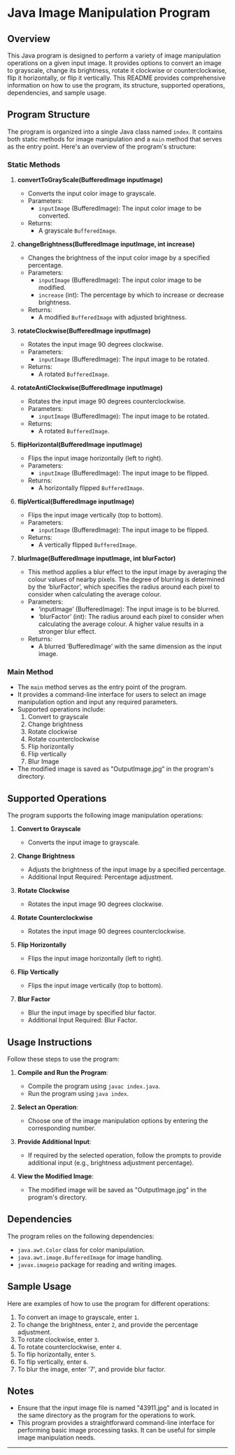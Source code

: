 # Java Image Manipulation Program

## Overview

This Java program is designed to perform a variety of image manipulation operations on a given input image. It provides options to convert an image to grayscale, change its brightness, rotate it clockwise or counterclockwise, flip it horizontally, or flip it vertically. This README provides comprehensive information on how to use the program, its structure, supported operations, dependencies, and sample usage.

## Program Structure

The program is organized into a single Java class named `index`. It contains both static methods for image manipulation and a `main` method that serves as the entry point. Here's an overview of the program's structure:

### Static Methods

1. **convertToGrayScale(BufferedImage inputImage)**
   - Converts the input color image to grayscale.
   - Parameters:
     - `inputImage` (BufferedImage): The input color image to be converted.
   - Returns:
     - A grayscale `BufferedImage`.

2. **changeBrightness(BufferedImage inputImage, int increase)**
   - Changes the brightness of the input color image by a specified     percentage.
   - Parameters:
     - `inputImage` (BufferedImage): The input color image to be modified.
     - `increase` (int): The percentage by which to increase or decrease brightness.
   - Returns:
     - A modified `BufferedImage` with adjusted brightness.

3. **rotateClockwise(BufferedImage inputImage)**
   - Rotates the input image 90 degrees clockwise.
   - Parameters:
     - `inputImage` (BufferedImage): The input image to be rotated.
   - Returns:
     - A rotated `BufferedImage`.

4. **rotateAntiClockwise(BufferedImage inputImage)**
   - Rotates the input image 90 degrees counterclockwise.
   - Parameters:
     - `inputImage` (BufferedImage): The input image to be rotated.
   - Returns:
     - A rotated `BufferedImage`.

5. **flipHorizontal(BufferedImage inputImage)**
   - Flips the input image horizontally (left to right).
   - Parameters:
     - `inputImage` (BufferedImage): The input image to be flipped.
   - Returns:
     - A horizontally flipped `BufferedImage`.

6. **flipVertical(BufferedImage inputImage)**
   - Flips the input image vertically (top to bottom).
   - Parameters:
     - `inputImage` (BufferedImage): The input image to be flipped.
   - Returns:
     - A vertically flipped `BufferedImage`.
     
7. **blurImage(BufferedImage inputImage, int blurFactor)**
   - This method applies a blur effect to the input image by averaging the colour values of nearby pixels. The degree of blurring is determined by the ‘blurFactor’, which specifies the radius around each pixel to consider when calculating the average colour.
   - Parameters:
      - ‘inputImage’ (BufferedImage): The input image is to be blurred.
      - ‘blurFactor’ (int): The radius around each pixel to        consider when calculating the average colour. A higher value results in a stronger blur effect.
   - Returns:
      - A blurred ‘BufferedImage’ with the same dimension as the input image.

### Main Method

- The `main` method serves as the entry point of the program.
- It provides a command-line interface for users to select an image manipulation option and input any required parameters.
- Supported operations include:
   1. Convert to grayscale
   2. Change brightness
   3. Rotate clockwise
   4. Rotate counterclockwise
   5. Flip horizontally
   6. Flip vertically
   7. Blur Image
- The modified image is saved as "OutputImage.jpg" in the program's directory.

## Supported Operations

The program supports the following image manipulation operations:

1. **Convert to Grayscale**
   - Converts the input image to grayscale.

2. **Change Brightness**
   - Adjusts the brightness of the input image by a specified percentage.
   - Additional Input Required: Percentage adjustment.

3. **Rotate Clockwise**
   - Rotates the input image 90 degrees clockwise.

4. **Rotate Counterclockwise**
   - Rotates the input image 90 degrees counterclockwise.

5. **Flip Horizontally**
   - Flips the input image horizontally (left to right).

6. **Flip Vertically**
   - Flips the input image vertically (top to bottom).

7. **Blur Factor**
   - Blur the input image by specified blur factor.
   - Additional Input Required: Blur Factor.


## Usage Instructions

Follow these steps to use the program:

1. **Compile and Run the Program**:
   - Compile the program using `javac index.java`.
   - Run the program using `java index`.

2. **Select an Operation**:
   - Choose one of the image manipulation options by entering the corresponding number.

3. **Provide Additional Input**:
   - If required by the selected operation, follow the prompts to provide additional input (e.g., brightness adjustment percentage).

4. **View the Modified Image**:
   - The modified image will be saved as "OutputImage.jpg" in the program's directory.

## Dependencies

The program relies on the following dependencies:

- `java.awt.Color` class for color manipulation.
- `java.awt.image.BufferedImage` for image handling.
- `javax.imageio` package for reading and writing images.

## Sample Usage

Here are examples of how to use the program for different operations:

1. To convert an image to grayscale, enter `1`.
2. To change the brightness, enter `2`, and provide the percentage adjustment.
3. To rotate clockwise, enter `3`.
4. To rotate counterclockwise, enter `4`.
5. To flip horizontally, enter `5`.
6. To flip vertically, enter `6`.
7. To blur the image, enter '7', and provide blur factor.

## Notes

- Ensure that the input image file is named "43911.jpg" and is located in the same directory as the program for the operations to work.
- This program provides a straightforward command-line interface for performing basic image processing tasks. It can be useful for simple image manipulation needs.

---
